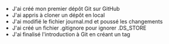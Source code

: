 - J'ai créé mon premier dépôt Git sur GitHub
- J'ai appris à cloner un dépôt en local  
- J'ai modifié le fichier journal.md et poussé les changements
- J'ai créé un fichier .gitignore pour ignorer .DS_STORE
- J'ai finalisé l'introduction à Git en créant un tag
